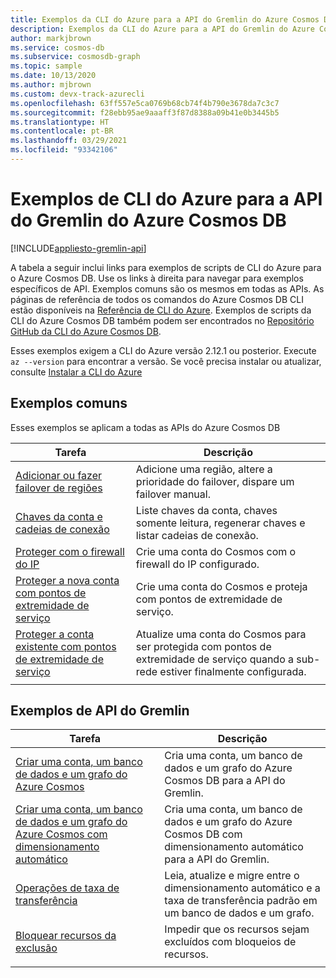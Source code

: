 ```yaml
---
title: Exemplos da CLI do Azure para a API do Gremlin do Azure Cosmos DB
description: Exemplos da CLI do Azure para a API do Gremlin do Azure Cosmos DB
author: markjbrown
ms.service: cosmos-db
ms.subservice: cosmosdb-graph
ms.topic: sample
ms.date: 10/13/2020
ms.author: mjbrown
ms.custom: devx-track-azurecli
ms.openlocfilehash: 63ff557e5ca0769b68cb74f4b790e3678da7c3c7
ms.sourcegitcommit: f28ebb95ae9aaaff3f87d8388a09b41e0b3445b5
ms.translationtype: HT
ms.contentlocale: pt-BR
ms.lasthandoff: 03/29/2021
ms.locfileid: "93342106"
---
```

# <a name="azure-cli-samples-for-azure-cosmos-db-gremlin-api"></a>Exemplos de CLI do Azure para a API do Gremlin do Azure Cosmos DB
[!INCLUDE[appliesto-gremlin-api](includes/appliesto-gremlin-api.md)]

A tabela a seguir inclui links para exemplos de scripts de CLI do Azure para o Azure Cosmos DB. Use os links à direita para navegar para exemplos específicos de API. Exemplos comuns são os mesmos em todas as APIs. As páginas de referência de todos os comandos do Azure Cosmos DB CLI estão disponíveis na [Referência de CLI do Azure](/cli/azure/cosmosdb). Exemplos de scripts da CLI do Azure Cosmos DB também podem ser encontrados no [Repositório GitHub da CLI do Azure Cosmos DB](https://github.com/Azure-Samples/azure-cli-samples/tree/master/cosmosdb).

Esses exemplos exigem a CLI do Azure versão 2.12.1 ou posterior. Execute `az --version` para encontrar a versão. Se você precisa instalar ou atualizar, consulte [Instalar a CLI do Azure](/cli/azure/install-azure-cli)

## <a name="common-samples"></a>Exemplos comuns

Esses exemplos se aplicam a todas as APIs do Azure Cosmos DB

|Tarefa | Descrição |
|---|---|
| [Adicionar ou fazer failover de regiões](scripts/cli/common/regions.md?toc=%2fcli%2fazure%2ftoc.json) | Adicione uma região, altere a prioridade do failover, dispare um failover manual.|
| [Chaves da conta e cadeias de conexão](scripts/cli/common/keys.md?toc=%2fcli%2fazure%2ftoc.json) | Liste chaves da conta, chaves somente leitura, regenerar chaves e listar cadeias de conexão.|
| [Proteger com o firewall do IP](scripts/cli/common/ipfirewall.md?toc=%2fcli%2fazure%2ftoc.json)| Crie uma conta do Cosmos com o firewall do IP configurado.|
| [Proteger a nova conta com pontos de extremidade de serviço](scripts/cli/common/service-endpoints.md?toc=%2fcli%2fazure%2ftoc.json)| Crie uma conta do Cosmos e proteja com pontos de extremidade de serviço.|
| [Proteger a conta existente com pontos de extremidade de serviço](scripts/cli/common/service-endpoints-ignore-missing-vnet.md?toc=%2fcli%2fazure%2ftoc.json)| Atualize uma conta do Cosmos para ser protegida com pontos de extremidade de serviço quando a sub-rede estiver finalmente configurada.|
|||

## <a name="gremlin-api-samples"></a>Exemplos de API do Gremlin

|Tarefa | Descrição |
|---|---|
| [Criar uma conta, um banco de dados e um grafo do Azure Cosmos](scripts/cli/gremlin/create.md?toc=%2fcli%2fazure%2ftoc.json)| Cria uma conta, um banco de dados e um grafo do Azure Cosmos DB para a API do Gremlin. |
| [Criar uma conta, um banco de dados e um grafo do Azure Cosmos com dimensionamento automático](scripts/cli/gremlin/autoscale.md?toc=%2fcli%2fazure%2ftoc.json)| Cria uma conta, um banco de dados e um grafo do Azure Cosmos DB com dimensionamento automático para a API do Gremlin. |
| [Operações de taxa de transferência](scripts/cli/gremlin/throughput.md?toc=%2fcli%2fazure%2ftoc.json) | Leia, atualize e migre entre o dimensionamento automático e a taxa de transferência padrão em um banco de dados e um grafo.|
| [Bloquear recursos da exclusão](scripts/cli/gremlin/lock.md?toc=%2fcli%2fazure%2ftoc.json)| Impedir que os recursos sejam excluídos com bloqueios de recursos.|
|||
